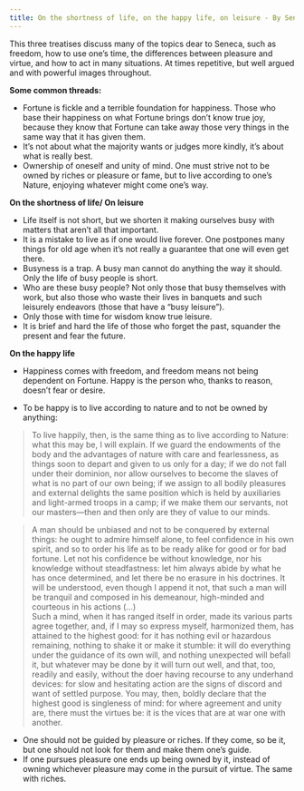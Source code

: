```yaml
---
title: On the shortness of life, on the happy life, on leisure - By Seneca
---
```



This three treatises discuss many of the topics dear to Seneca, such as freedom, how to use one’s time, the differences between pleasure and virtue, and how to act in many situations. At times repetitive, but well argued and with powerful images throughout.

**Some common threads:**
* Fortune is fickle and a terrible foundation for happiness. Those who base their happiness on what Fortune brings don’t know true joy, because they know that Fortune can take away those very things in the same way that it has given them.
* It’s not about what the majority wants or judges more kindly, it’s about what is really best.
* Ownership of oneself and unity of mind. One must strive not to be owned by riches or pleasure or fame, but to live according to one’s Nature, enjoying whatever might come one’s way.

**On the shortness of life/ On leisure**
* Life itself is not short, but we shorten it making ourselves busy with matters that aren’t all that important.
* It is a mistake to live as if one would live forever. One postpones many things for old age when it’s not really a guarantee that one will even get there.
* Busyness is a trap. A busy man cannot do anything the way it should. Only the life of busy people is short.
* Who are these busy people? Not only those that busy themselves with work, but also those who waste their lives in banquets and such leisurely endeavors (those that have a “busy leisure”).
* Only those with time for wisdom know true leisure. 
* It is brief and hard the life of those who forget the past, squander the present and fear the future.

**On the happy life**
* Happiness comes with freedom, and freedom means not being dependent on Fortune. Happy is the person who, thanks to reason, doesn’t fear or desire.

* To be happy is to live according to nature and to not be owned by anything:

> To live happily, then, is the same thing as to live according to Nature: what this may be, I will explain. If we guard the endowments of the body and the advantages of nature with care and fearlessness, as things soon to depart and given to us only for a day; if we do not fall under their dominion, nor allow ourselves to become the slaves of what is no part of our own being; if we assign to all bodily pleasures and external delights the same position which is held by auxiliaries and light-armed troops in a camp; if we make them our servants, not our masters—then and then only are they of value to our minds.  


> A man should be unbiased and not to be conquered by external things: he ought to admire himself alone, to feel confidence in his own spirit, and so to order his life as to be ready alike for good or for bad fortune. Let not his confidence be without knowledge, nor his knowledge without steadfastness: let him always abide by what he has once determined, and let there be no erasure in his doctrines. It will be understood, even though I append it not, that such a man will be tranquil and composed in his demeanour, high-minded and courteous in his actions (…)  
> Such a mind, when it has ranged itself in order, made its various parts agree together, and, if I may so express myself, harmonized them, has attained to the highest good: for it has nothing evil or hazardous remaining, nothing to shake it or make it stumble: it will do everything under the guidance of its own will, and nothing unexpected will befall it, but whatever may be done by it will turn out well, and that, too, readily and easily, without the doer having recourse to any underhand devices: for slow and hesitating action are the signs of discord and want of settled purpose. You may, then, boldly declare that the highest good is singleness of mind: for where agreement and unity are, there must the virtues be: it is the vices that are at war one with another.  

* One should not be guided by pleasure or riches. If they come, so be it, but one should not look for them and make them one’s guide. 
* If one pursues pleasure one ends up being owned by it, instead of owning whichever pleasure may come in the pursuit of virtue. The same with riches. 

